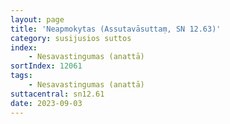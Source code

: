 ```yaml
---
layout: page
title: 'Neapmokytas (Assutavāsuttaṃ, SN 12.63)'
category: susijusios suttos
index: 
    - Nesavastingumas (anattā)
sortIndex: 12061
tags:
    - Nesavastingumas (anattā)
suttacentral: sn12.61
date: 2023-09-03
---
```

